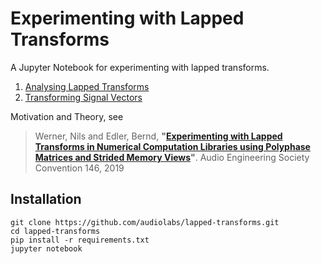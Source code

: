 # Experimenting with Lapped Transforms

A Jupyter Notebook for experimenting with lapped transforms.

 1. [Analysing Lapped Transforms](1%20Analysing%20Lapped%20Transforms.ipynb)
 1. [Transforming Signal Vectors](https://github.com/audiolabs/lapped-transforms/blob/master/2%20Transforming%20Signal%20Vectors.ipynb)

Motivation and Theory, see

> Werner, Nils and Edler, Bernd, **"[Experimenting with Lapped Transforms in Numerical Computation Libraries using Polyphase Matrices and Strided Memory Views](http://www.aes.org/e-lib/browse.cfm?elib=20381)"**. Audio Engineering Society Convention 146, 2019

## Installation

```
git clone https://github.com/audiolabs/lapped-transforms.git
cd lapped-transforms
pip install -r requirements.txt
jupyter notebook
```
